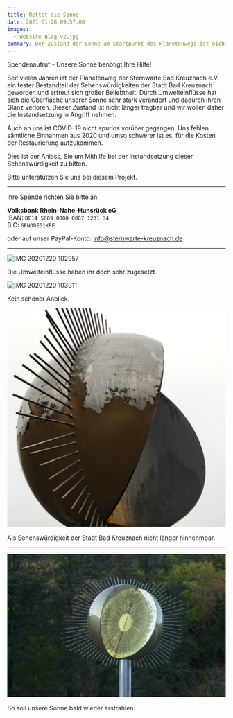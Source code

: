```yaml
---
title: Rettet die Sonne
date: 2021-01-28 09:57:00
images:
  - Website-Blog-v2.jpg
summary: Der Zustand der Sonne am Startpunkt des Planetenwegs ist nicht länger tragbar und wir wollen daher die Instandsetzung in Angriff nehmen - wir benötigen Ihre Hilfe.
---
```


Spendenaufruf - Unsere Sonne benötigt Ihre Hilfe!

Seit vielen Jahren ist der Planetenweg der Sternwarte Bad Kreuznach e.V. ein fester Bestandteil der Sehenswürdigkeiten der Stadt Bad Kreuznach geworden und erfreut sich großer Beliebtheit. Durch Umwelteinflüsse hat sich die Oberfläche unserer Sonne sehr stark verändert und dadurch ihren Glanz verloren. Dieser Zustand ist nicht länger tragbar und wir wollen daher die Instandsetzung in Angriff nehmen.

Auch an uns ist COVID-19 nicht spurlos vorüber gegangen. Uns fehlen sämtliche Einnahmen aus 2020 und umso schwerer ist es, für die Kosten der Restaurierung aufzukommen.

Dies ist der Anlass, Sie um Mithilfe bei der Instandsetzung dieser Sehenswürdigkeit zu bitten.

Bitte unterstützen Sie uns bei diesem Projekt.

---

Ihre Spende richten Sie bitte an:

**Volksbank Rhein-Nahe-Hunsrück eG**  
IBAN: `DE14 5609 0000 0007 1231 34`  
BIC:  `GENODE51KRE`  

oder auf unser PayPal-Konto: [info@sternwarte-kreuznach.de](#)

---

![IMG 20201220 102957](IMG_20201220_102957.jpg)

Die Umwelteinflüsse haben ihr doch sehr zugesetzt.

![IMG 20201220 103011](IMG_20201220_103011.jpg)

Kein schöner Anblick.

![IMG 20201220 103022](IMG_20201220_103022.jpg)

Als Sehenswürdigkeit der Stadt Bad Kreuznach nicht länger hinnehmbar.

---

![DSC 0001](DSC_0001.JPG)

So soll unsere Sonne bald wieder erstrahlen.
